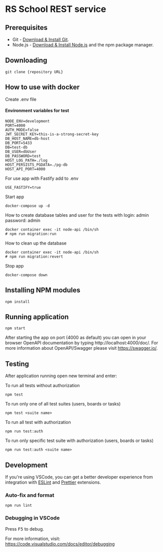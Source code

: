 # RS School REST service

## Prerequisites

- Git - [Download & Install Git](https://git-scm.com/downloads).
- Node.js - [Download & Install Node.js](https://nodejs.org/en/download/) and the npm package manager.

## Downloading

```
git clone {repository URL}
```

## How to use with docker

Create .env file

#### Environment variables for test

```
NODE_ENV=development
PORT=4000
AUTH_MODE=false
JWT_SECRET_KEY=this-is-a-strong-secret-key
DB_HOST_NAME=db-host
DB_PORT=5433
DB=test-db
DB_USER=dbUser
DB_PASSWORD=test
HOST_LOG_PATH=./log
HOST_PERSISTS_PGDATA=./pg-db
HOST_API_PORT=4000
```
For use app with Fastify add to .env 
```
USE_FASTIFY=true
```
Start app

```
docker-compose up -d
```

How to create database tables and user for the tests with login: admin password: admin

```
docker container exec -it node-api /bin/sh
# npm run migration:run
```

How to clean up the database

```
docker container exec -it node-api /bin/sh
# npm run migration:revert
```

Stop app

```
docker-compose down
```

## Installing NPM modules

```
npm install
```

## Running application

```
npm start
```

After starting the app on port (4000 as default) you can open
in your browser OpenAPI documentation by typing http://localhost:4000/doc/.
For more information about OpenAPI/Swagger please visit https://swagger.io/.

## Testing

After application running open new terminal and enter:

To run all tests without authorization

```
npm test
```

To run only one of all test suites (users, boards or tasks)

```
npm test <suite name>
```

To run all test with authorization

```
npm run test:auth
```

To run only specific test suite with authorization (users, boards or tasks)

```
npm run test:auth <suite name>
```

## Development

If you're using VSCode, you can get a better developer experience from integration with [ESLint](https://marketplace.visualstudio.com/items?itemName=dbaeumer.vscode-eslint) and [Prettier](https://marketplace.visualstudio.com/items?itemName=esbenp.prettier-vscode) extensions.

### Auto-fix and format

```
npm run lint
```

### Debugging in VSCode

Press <kbd>F5</kbd> to debug.

For more information, visit: https://code.visualstudio.com/docs/editor/debugging
